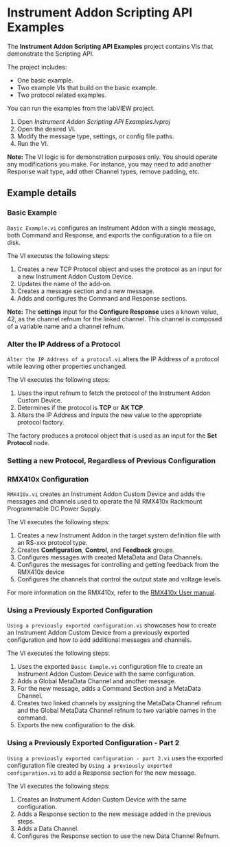 # Instrument Addon Scripting API Examples
The **Instrument Addon Scripting API Examples** project contains VIs that demonstrate the Scripting API.

The project includes:
- One basic example.
- Two example VIs that build on the basic example.
- Two protocol related examples.

You can run the examples from the labVIEW project.
1. Open *Instrument Addon Scripting API Examples.lvproj*
1. Open the desired VI.
1. Modify the message type, settings, or config file paths.
1. Run the VI.

**Note:** The VI logic is for demonstration purposes only. You should operate any modifications you make. For instance, you may need to add another Response wait type, add other Channel types, remove padding, etc.

## Example details

### Basic Example

`Basic Example.vi` configures an Instrument Addon with a single message, both Command and Response, and exports the configuration to a file on disk.

The VI executes the following steps:
   1. Creates a new TCP Protocol object and uses the protocol as an input for a new Instrument Addon Custom Device.
   1. Updates the name of the add-on.
   1. Creates a message section and a new message.
   1. Adds and configures the Command and Response sections.


   **Note:** The **settings** input for the **Configure Response** uses a known value, 42, as the channel refnum for the linked channel. This channel is composed of a variable name and a channel refnum.

### Alter the IP Address of a Protocol

`Alter the IP Address of a protocol.vi` alters the IP Address of a protocol while leaving other properties unchanged.

The VI executes the following steps:
   1. Uses the input refnum to fetch the protocol of the Instrument Addon Custom Device.
   1. Determines if the protocol is **TCP** or **AK TCP**.
   1. Alters the IP Address and inputs the new value to the appropriate protocol factory.

The factory produces a protocol object that is used as an input for the **Set Protocol** node.

### Setting a new Protocol, Regardless of Previous Configuration

### RMX410x Configuration

`RMX410x.vi` creates an Instrument Addon Custom Device and adds the messages and channels used to operate the NI RMX410x Rackmount Programmable DC Power Supply.

The VI executes the following steps:
   1. Creates a new Instrument Addon in the target system definition file with an RS-xxx protocol type.
   1. Creates **Configuration**, **Control**, and **Feedback** groups.
   1. Configures messages with created MetaData and Data Channels.
   1. Configures the messages for controlling and getting feedback from the RMX410x device
   1. Configures the channels that control the output state and voltage levels.

For more information on the RMX410x, refer to the [RMX410x User manual](https://www.ni.com/pdf/manuals/377396c.pdf).

### Using a Previously Exported Configuration

`Using a previously exported configuration.vi` showcases how to create an Instrument Addon Custom Device from a previously exported configuration and how to add additional messages and channels.

The VI executes the following steps:
   1. Uses the exported `Basic Eample.vi` configuration file to create an Instrument Addon Custom Device with the same configuration.
   1. Adds a Global MetaData Channel and another message.
   1. For the new message, adds a Command Section and a MetaData Channel.  
   1. Creates two linked channels by assigning the MetaData Channel refnum and the Global MetaData Channel refnum to two variable names in the command.
   1. Exports the new configuration to the disk.

### Using a Previously Exported Configuration - Part 2
`Using a previously exported configuration - part 2.vi` uses the exported configuration file created by `Using a previously exported configuration.vi` to add a Response section for the new message.

The VI executes the following steps:
   1. Creates an Instrument Addon Custom Device with the same configuration.
   1. Adds a Response section to the new message added in the previous steps.
   1. Adds a Data Channel.
   1. Configures the Response section to use the new Data Channel Refnum.
